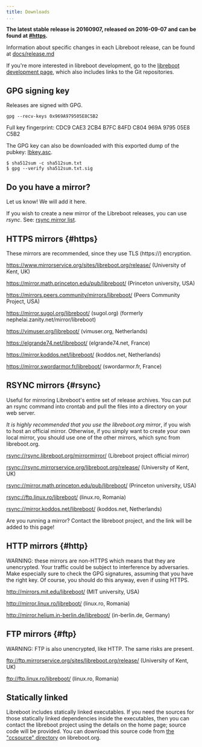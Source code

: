 ```yaml
---
title: Downloads
...
```


**The latest stable release is 20160907, released on 2016-09-07 and can
be found at [\#https](#https).**

Information about specific changes in each Libreboot release, can be found
at [docs/release.md](docs/release.md)

If you're more interested in libreboot development, go to the
[libreboot development page](../git.md), which also includes links to the
Git repositories.

GPG signing key
---------------

Releases are signed with GPG.

    gpg --recv-keys 0x969A979505E8C5B2

Full key fingerprint: CDC9 CAE3 2CB4 B7FC 84FD  C804 969A 9795 05E8 C5B2

The GPG key can also be downloaded with this exported dump of the
pubkey: [lbkey.asc](lbkey.asc).

    $ sha512sum -c sha512sum.txt
    $ gpg --verify sha512sum.txt.sig

Do you have a mirror?
---------------------

Let us know! We will add it here.

If you wish to create a new mirror of the Libreboot releases, you can use
*rsync*. See: [rsync mirror list](#rsync).

HTTPS mirrors {#https}
-------------

These mirrors are recommended, since they use TLS (https://) encryption.

<https://www.mirrorservice.org/sites/libreboot.org/release/> (University
of Kent, UK)

<https://mirror.math.princeton.edu/pub/libreboot/> (Princeton
university, USA)

<https://mirrors.peers.community/mirrors/libreboot/> (Peers Community
Project, USA)

<https://mirror.sugol.org/libreboot/> (sugol.org)
(formerly nephelai.zanity.net/mirror/libreboot)

<https://vimuser.org/libreboot/> (vimuser.org, Netherlands)

<https://elgrande74.net/libreboot/> (elgrande74.net, France)

<https://mirror.koddos.net/libreboot/> (koddos.net, Netherlands)

<https://mirror.swordarmor.fr/libreboot/> (swordarmor.fr, France)

RSYNC mirrors {#rsync}
-------------

Useful for mirroring Libreboot's entire set of release archives. You can put
an rsync command into crontab and pull the files into a directory on your
web server.

*It is highly recommended that you use the libreboot.org mirror*, if you wish
to host an official mirror. Otherwise, if you simply want to create your own
local mirror, you should use one of the other mirrors, which sync from
libreboot.org.

<rsync://rsync.libreboot.org/mirrormirror/> (Libreboot project official mirror)

<rsync://rsync.mirrorservice.org/libreboot.org/release/> (University of Kent,
UK)

<rsync://mirror.math.princeton.edu/pub/libreboot/> (Princeton university, USA)

<rsync://ftp.linux.ro/libreboot/> (linux.ro, Romania)

<rsync://mirror.koddos.net/libreboot/> (koddos.net, Netherlands)

Are you running a mirror? Contact the libreboot project, and the link will be
added to this page!

HTTP mirrors {#http}
------------

WARNING: these mirrors are non-HTTPS which means that they are
unencrypted. Your traffic could be subject to interference by
adversaries. Make especially sure to check the GPG signatures, assuming
that you have the right key. Of course, you should do this anyway, even
if using HTTPS.

<http://mirrors.mit.edu/libreboot/> (MIT university, USA)

<http://mirror.linux.ro/libreboot/> (linux.ro, Romania)

<http://mirror.helium.in-berlin.de/libreboot/> (in-berlin.de, Germany)

FTP mirrors {#ftp}
-----------

WARNING: FTP is also unencrypted, like HTTP. The same risks are present.

<ftp://ftp.mirrorservice.org/sites/libreboot.org/release/> (University
of Kent, UK)

<ftp://ftp.linux.ro/libreboot/> (linux.ro, Romania)

Statically linked
------------------

Libreboot includes statically linked executables. If you need the
sources for those statically linked dependencies inside the executables,
then you can contact the libreboot project using the details on the home
page; source code will be provided. You can download this source code
from [the "ccsource" directory](ccsource/) on libreboot.org.
